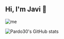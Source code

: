 ## Hi, I'm Javi 👋
![me](https://user-images.githubusercontent.com/73775032/116593124-0e11e200-a921-11eb-96d7-8017a68fbc42.png=250x250)
<!--![Top Langs](https://github-readme-stats.vercel.app/api/top-langs/?username=pardo30&layout=compact)-->
![Pardo30's GitHub stats](https://github-readme-stats.vercel.app/api?username=pardo30&show_icons=true&theme=dark)

<!--
**pardo30/pardo30** is a ✨ _special_ ✨ repository because its `README.md` (this file) appears on your GitHub profile.

Here are some ideas to get you started:

- 🔭 I’m currently working on ...
- 🌱 I’m currently learning ...
- 👯 I’m looking to collaborate on ...
- 🤔 I’m looking for help with ...
- 💬 Ask me about ...
- 📫 How to reach me: ...
- 😄 Pronouns: ...
- ⚡ Fun fact: ...
-->
